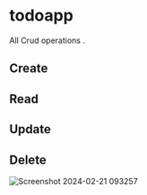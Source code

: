 # todoapp
All Crud operations .
## Create
## Read
## Update
## Delete

![Screenshot 2024-02-21 093257](https://github.com/HashirSaudKhan/Flutter/assets/93030144/1bac4473-c01c-4827-9124-71874dff6d7d)

